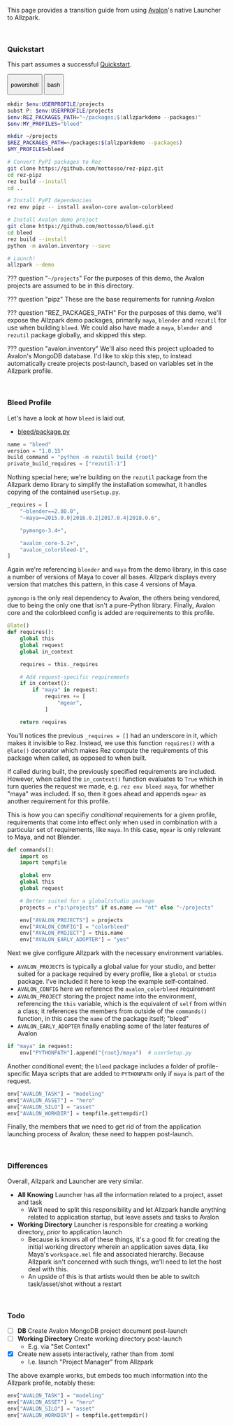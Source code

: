 This page provides a transition guide from using [Avalon](https://getavalon.github.io)'s native Launcher to Allzpark.

<br>

### Quickstart

This part assumes a successful [Quickstart](/quickstart).

<div class="tabs">
  <button class="tab powershell " onclick="setTab(event, 'powershell')"><p>powershell</p><div class="tab-gap"></div></button>
  <button class="tab bash " onclick="setTab(event, 'bash')"><p>bash</p><div class="tab-gap"></div></button>
</div>

<div class="tab-content powershell" markdown="1">

```powershell
mkdir $env:USERPROFILE/projects
subst P: $env:USERPROFILE/projects
$env:REZ_PACKAGES_PATH="~/packages;$(allzparkdemo --packages)"
$env:MY_PROFILES="bleed"
```

</div>

<div class="tab-content bash" markdown="1">

```bash
mkdir ~/projects
$REZ_PACKAGES_PATH=~/packages:$(allzparkdemo --packages)
$MY_PROFILES=bleed
```

</div>

```bash
# Convert PyPI packages to Rez
git clone https://github.com/mottosso/rez-pipz.git
cd rez-pipz
rez build --install
cd ..

# Install PyPI dependencies
rez env pipz -- install avalon-core avalon-colorbleed

# Install Avalon demo project
git clone https://github.com/mottosso/bleed.git
cd bleed
rez build --install
python -m avalon.inventory --save

# Launch!
allzpark --demo
```

??? question "`~/projects`"
    For the purposes of this demo, the Avalon projects are assumed to be in this directory.

??? question "pipz"
    These are the base requirements for running Avalon

??? question "REZ_PACKAGES_PATH"
    For the purposes of this demo, we'll expose the Allzpark demo packages, primarily `maya`, `blender` and `rezutil` for use when building `bleed`. We could also have made a `maya`, `blender` and `rezutil` package globally, and skipped this step.

??? question "avalon.inventory"
    We'll also need this project uploaded to Avalon's MongoDB database. I'd like to skip this step, to instead automatically create projects post-launch, based on variables set in the Allzpark profile.

<br>

### Bleed Profile

Let's have a look at how `bleed` is laid out.

- [bleed/package.py](https://github.com/mottosso/bleed/blob/master/package.py)

```py
name = "bleed"
version = "1.0.15"
build_command = "python -m rezutil build {root}"
private_build_requires = ["rezutil-1"]
```

Nothing special here; we're building on the `rezutil` package from the Allzpark demo library to simplify the installation somewhat, it handles copying of the contained `userSetup.py`.

```py
_requires = [
    "~blender==2.80.0",
    "~maya==2015.0.0|2016.0.2|2017.0.4|2018.0.6",

    "pymongo-3.4+",

    "avalon_core-5.2+",
    "avalon_colorbleed-1",
]
```

Again we're referencing `blender` and `maya` from the demo library, in this case a number of versions of Maya to cover all bases. Allzpark displays every version that matches this pattern, in this case 4 versions of Maya.

`pymongo` is the only real dependency to Avalon, the others being vendored, due to being the only one that isn't a pure-Python library. Finally, Avalon core and the colorbleed config is added are requirements to this profile.

```py
@late()
def requires():
    global this
    global request
    global in_context

    requires = this._requires

    # Add request-specific requirements
    if in_context():
        if "maya" in request:
            requires += [
                "mgear",
            ]

    return requires
```

You'll notices the previous `_requires = []` had an underscore in it, which makes it invisible to Rez. Instead, we use this function `requires()` with a `@late()` decorator which makes Rez compute the requirements of this package when called, as opposed to when built.

If called during built, the previously specified requirements are included. However, when called the `in_context()` function evaluates to `True` which in turn queries the request we made, e.g. `rez env bleed maya`, for whether "maya" was included. If so, then it goes ahead and appends `mgear` as another requirement for this profile.

This is how you can specifiy *conditional* requirements for a given profile, requirements that come into effect only when used in combination with a particular set of requirements, like `maya`. In this case, `mgear` is only relevant to Maya, and not Blender.

```py
def commands():
    import os
    import tempfile

    global env
    global this
    global request

    # Better suited for a global/studio package
    projects = r"p:\projects" if os.name == "nt" else "~/projects"

    env["AVALON_PROJECTS"] = projects
    env["AVALON_CONFIG"] = "colorbleed"
    env["AVALON_PROJECT"] = this.name
    env["AVALON_EARLY_ADOPTER"] = "yes"
```

Next we give configure Allzpark with the necessary environment variables.

- `AVALON_PROJECTS` is typically a global value for your studio, and better suited for a package required by every profile, like a `global` or `studio` package. I've included it here to keep the example self-contained.
- `AVALON_CONFIG` here we reference the `avalon_colorbleed` requirement
- `AVALON_PROJECT` storing the project name into the environment, referencing the `this` variable, which is the equivalent of `self` from within a class; it references the members from outside of the `commands()` function, in this case the `name` of the package itself; "bleed"
- `AVALON_EARLY_ADOPTER` finally enabling some of the later features of Avalon

```py
if "maya" in request:
    env["PYTHONPATH"].append("{root}/maya")  # userSetup.py
```

Another conditional event; the `bleed` package includes a folder of profile-specific Maya scripts that are added to `PYTHONPATH` only if `maya` is part of the request.

```py
env["AVALON_TASK"] = "modeling"
env["AVALON_ASSET"] = "hero"
env["AVALON_SILO"] = "asset"
env["AVALON_WORKDIR"] = tempfile.gettempdir()
```

Finally, the members that we need to get rid of from the application launching process of Avalon; these need to happen post-launch.

<br>

### Differences

Overall, Allzpark and Launcher are very similar.

- **All Knowing** Launcher has all the information related to a project, asset and task
    - We'll need to split this responsibility and let Allzpark handle anything related to application startup, but leave assets and tasks to Avalon
- **Working Directory** Launcher is responsible for creating a working directory, *prior* to application launch
    - Because is knows all of these things, it's a good fit for creating the initial working directory wherein an application saves data, like Maya's `workspace.mel` file and associated hierarchy. Because Allzpark isn't concerned with such things, we'll need to let the host deal with this.
    - An upside of this is that artists would then be able to switch task/asset/shot without a restart

<br>

### Todo

- [ ] **DB** Create Avalon MongoDB project document post-launch
- [ ] **Working Directory** Create working directory post-launch
    - E.g. via "Set Context"
- [x] Create new assets interactively, rather than from .toml
    - I.e. launch "Project Manager" from Allzpark

The above example works, but embeds too much information into the Allzpark profile, notably these:

```py
env["AVALON_TASK"] = "modeling"
env["AVALON_ASSET"] = "hero"
env["AVALON_SILO"] = "asset"
env["AVALON_WORKDIR"] = tempfile.gettempdir()
```
